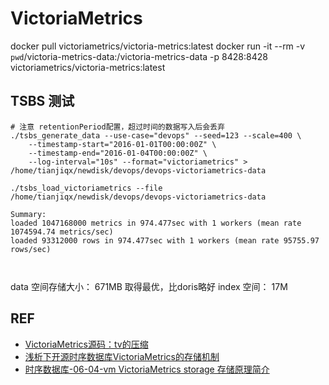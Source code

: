 # VictoriaMetrics



docker pull victoriametrics/victoria-metrics:latest
docker run -it --rm -v `pwd`/victoria-metrics-data:/victoria-metrics-data -p 8428:8428 victoriametrics/victoria-metrics:latest


## TSBS 测试

```shell
# 注意 retentionPeriod配置，超过时间的数据写入后会丢弃
./tsbs_generate_data --use-case="devops" --seed=123 --scale=400 \                            
    --timestamp-start="2016-01-01T00:00:00Z" \
    --timestamp-end="2016-01-04T00:00:00Z" \
    --log-interval="10s" --format="victoriametrics" > /home/tianjiqx/newdisk/devops/devops-victoriametrics-data

./tsbs_load_victoriametrics --file /home/tianjiqx/newdisk/devops/devops-victoriametrics-data

Summary:
loaded 1047168000 metrics in 974.477sec with 1 workers (mean rate 1074594.74 metrics/sec)
loaded 93312000 rows in 974.477sec with 1 workers (mean rate 95755.97 rows/sec)



```

data 空间存储大小： 671MB 取得最优，比doris略好
index 空间： 17M


## REF

- [VictoriaMetrics源码：tv的压缩](https://segmentfault.com/a/1190000043749609)
- [浅析下开源时序数据库VictoriaMetrics的存储机制](https://zhuanlan.zhihu.com/p/368912946)
- [时序数据库-06-04-vm VictoriaMetrics storage 存储原理简介](https://houbb.github.io/2019/04/01/database-time-seriers-06-04-vm-storage)

